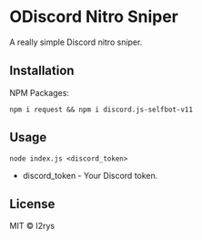 

# ODiscord Nitro Sniper
A really simple Discord nitro sniper.

## Installation
NPM Packages:

    npm i request && npm i discord.js-selfbot-v11

## Usage

    node index.js <discord_token>

 - discord_token - Your Discord token.

## License
MIT © I2rys

